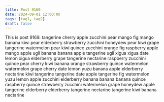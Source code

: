 ```yaml
---
title: Post 9169
date: 2024-09-01 12:00:00
tags: [tag1, tag2]
draft: false
---
```

This is post 9169.
tangerine
cherry
apple
zucchini
pear
mango
fig
mango
banana
kiwi
pear
elderberry
strawberry
zucchini
honeydew
pear
kiwi
grape
tangerine
watermelon
pear
kiwi
quince
zucchini
orange
fig
raspberry
apple
mango
apple
ugli
banana
banana
apple
tangerine
ugli
xigua
xigua
date
lemon
xigua
elderberry
grape
tangerine
nectarine
raspberry
zucchini
quince
pear
cherry
kiwi
banana
orange
strawberry
quince
watermelon
watermelon
grape
cherry
date
lemon
yuzu
banana
apple
elderberry
nectarine
kiwi
tangerine
tangerine
date
apple
tangerine
fig
watermelon
yuzu
lemon
apple
zucchini
elderberry
banana
banana
banana
quince
raspberry
quince
strawberry
zucchini
watermelon
grape
honeydew
apple
tangerine
elderberry
elderberry
tangerine
nectarine
tangerine
kiwi
banana
nectarine
